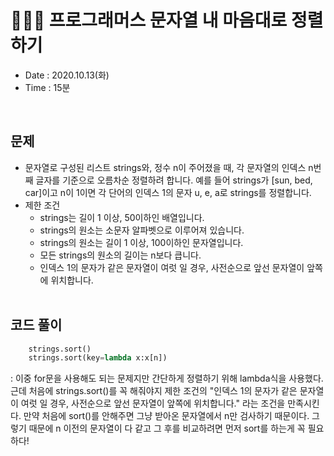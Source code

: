 # 🧚🏻‍♀️ 프로그래머스 문자열 내 마음대로 정렬하기
- Date : 2020.10.13(화)
- Time : 15분
<br>

## 문제

- 문자열로 구성된 리스트 strings와, 정수 n이 주어졌을 때, 각 문자열의 인덱스 n번째 글자를 기준으로 오름차순 정렬하려 합니다. 예를 들어 strings가 [sun, bed, car]이고 n이 1이면 각 단어의 인덱스 1의 문자 u, e, a로 strings를 정렬합니다.
- 제한 조건
    - strings는 길이 1 이상, 50이하인 배열입니다.
    - strings의 원소는 소문자 알파벳으로 이루어져 있습니다.
    - strings의 원소는 길이 1 이상, 100이하인 문자열입니다.
    - 모든 strings의 원소의 길이는 n보다 큽니다.
    - 인덱스 1의 문자가 같은 문자열이 여럿 일 경우, 사전순으로 앞선 문자열이 앞쪽에 위치합니다.
<br><br>

## 코드 풀이

```python
    strings.sort()
    strings.sort(key=lambda x:x[n])
```
: 이중 for문을 사용해도 되는 문제지만 간단하게 정렬하기 위해 lambda식을 사용했다. 근데 처음에 strings.sort()를 꼭 해줘야지 제한 조건의 "인덱스 1의 문자가 같은 문자열이 여럿 일 경우, 사전순으로 앞선 문자열이 앞쪽에 위치합니다." 라는 조건을 만족시킨다. 만약 처음에 sort()를 안해주면 그냥 받아온 문자열에서 n만 검사하기 때문이다. 그렇기 때문에 n 이전의 문자열이 다 같고 그 후를 비교하려면 먼저 sort를 하는게 꼭 필요하다!
<br>
